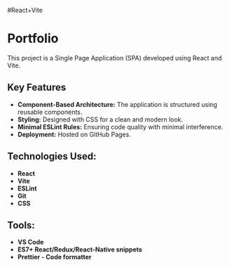 #React+Vite
# Portfolio

This project is a Single Page Application (SPA) developed using React and Vite.

## Key Features
- **Component-Based Architecture:** The application is structured using reusable components.
- **Styling:** Designed with CSS for a clean and modern look.    
- **Minimal ESLint Rules:** Ensuring code quality with minimal interference.  
- **Deployment:** Hosted on GitHub Pages.  

## Technologies Used:  
- **React**  
- **Vite**  
- **ESLint**  
- **Git**  
- **CSS**  

## Tools:
- **VS Code**
- **ES7+ React/Redux/React-Native snippets**
- **Prettier - Code formatter**
